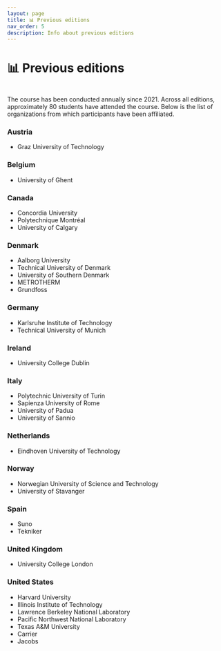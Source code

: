 ```yaml
---
layout: page
title: 📊 Previous editions
nav_order: 5
description: Info about previous editions
---
```


# 📊 Previous editions
<br>
The course has been conducted annually since 2021. Across all editions, approximately 80 students have attended the course. Below is the list of organizations from which participants have been affiliated.

### Austria
- Graz University of Technology	

### Belgium
- University of Ghent

### Canada
- Concordia University
- Polytechnique Montréal 
- University of Calgary

### Denmark
- Aalborg University
- Technical University of Denmark
- University of Southern Denmark
- METROTHERM
- Grundfoss

### Germany
- Karlsruhe Institute of Technology
- Technical University of Munich

### Ireland
- University College Dublin

### Italy
- Polytechnic University of Turin
- Sapienza University of Rome
- University of Padua
- University of Sannio

### Netherlands
- Eindhoven University of Technology

### Norway
- Norwegian University of Science and Technology
- University of Stavanger

### Spain
- Suno
- Tekniker

### United Kingdom
- University College London

### United States
- Harvard University
- Illinois Institute of Technology
- Lawrence Berkeley National Laboratory
- Pacific Northwest National Laboratory
- Texas A&M University
- Carrier
- Jacobs






